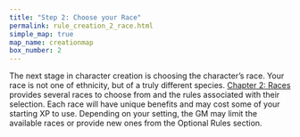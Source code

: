 ```yaml
---
title: "Step 2: Choose your Race"
permalink: rule_creation_2_race.html
simple_map: true
map_name: creationmap
box_number: 2
---
```


The next stage in character creation is choosing the character’s race. Your race is not one of ethnicity, but of a truly different species. [Chapter 2: Races](character_race_introduction.html) provides several races to choose from and the rules associated with their selection. Each race will have unique benefits and may cost some of your starting XP to use. Depending on your setting, the GM may limit the available races or provide new ones from the Optional Rules section.